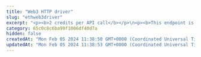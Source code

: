 ```yaml
---
title: "Web3 HTTP driver"
slug: "ethweb3driver"
excerpt: "<p><b>2 credits per API call</b></p>\n<p><b>This endpoint is deprecated. Use the <a href=\"https://apidoc.tatum.io/tag/Node-RPC\" target=\"_blank\">HTTP-based JSON RPC driver</a> instead.</b></p><br/>\n<p>Use this endpoint URL as an http-based web3 driver to connect directly to the Ethereum node provided by Tatum.\nTo learn more about Ethereum Web3, visit the <a href=\"https://ethereum.org/en/developers/\" target=\"_blank\">Ethereum developers' guide</a>.</p>"
category: 65c0c8c6ba99f1006df40d7a
hidden: false
createdAt: "Mon Feb 05 2024 11:38:50 GMT+0000 (Coordinated Universal Time)"
updatedAt: "Mon Feb 05 2024 11:38:53 GMT+0000 (Coordinated Universal Time)"
---
```

